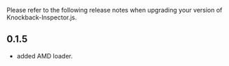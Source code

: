 Please refer to the following release notes when upgrading your version of Knockback-Inspector.js.

## 0.1.5

* added AMD loader.